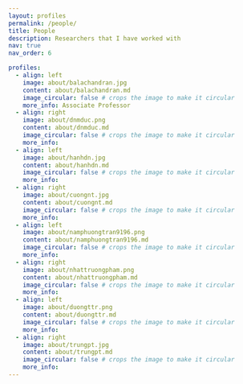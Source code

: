 ```yaml
---
layout: profiles
permalink: /people/
title: People
description: Researchers that I have worked with
nav: true
nav_order: 6

profiles:
  - align: left
    image: about/balachandran.jpg
    content: about/balachandran.md
    image_circular: false # crops the image to make it circular
    more_info: Associate Professor
  - align: right
    image: about/dnmduc.png
    content: about/dnmduc.md
    image_circular: false # crops the image to make it circular
    more_info:
  - align: left
    image: about/hanhdn.jpg
    content: about/hanhdn.md
    image_circular: false # crops the image to make it circular
    more_info:
  - align: right
    image: about/cuongnt.jpg
    content: about/cuongnt.md
    image_circular: false # crops the image to make it circular
    more_info:
  - align: left
    image: about/namphuongtran9196.png
    content: about/namphuongtran9196.md
    image_circular: false # crops the image to make it circular
    more_info:
  - align: right
    image: about/nhattruongpham.png
    content: about/nhattruongpham.md
    image_circular: false # crops the image to make it circular
    more_info:
  - align: left
    image: about/duongttr.png
    content: about/duongttr.md
    image_circular: false # crops the image to make it circular
    more_info:
  - align: right
    image: about/trungpt.jpg
    content: about/trungpt.md
    image_circular: false # crops the image to make it circular
    more_info:
---
```

